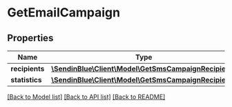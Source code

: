 # GetEmailCampaign

## Properties
Name | Type | Description | Notes
------------ | ------------- | ------------- | -------------
**recipients** | [**\SendinBlue\Client\Model\GetSmsCampaignRecipients**](GetSmsCampaignRecipients.md) |  | 
**statistics** | [**\SendinBlue\Client\Model\GetSmsCampaignRecipients**](GetSmsCampaignRecipients.md) |  | 

[[Back to Model list]](../../README.md#documentation-for-models) [[Back to API list]](../../README.md#documentation-for-api-endpoints) [[Back to README]](../../README.md)


